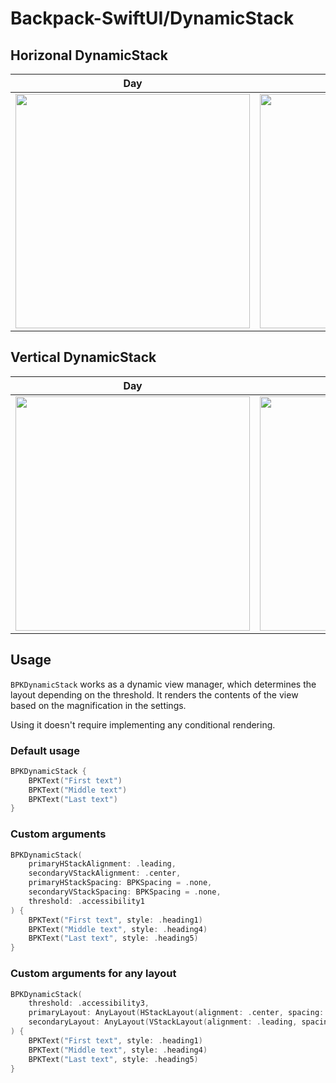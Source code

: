 # Backpack-SwiftUI/DynamicStack

## Horizonal DynamicStack

| Day | Night |
| --- | --- |
| <img src="https://github.com/user-attachments/assets/05b0a2fb-eaaf-4add-a7f9-08f61385a7a9" alt="" width="375" /> | <img src="https://github.com/user-attachments/assets/8cfa9336-fcd4-4412-a6de-79f37b453043" alt="" width="375" /> |

## Vertical DynamicStack

| Day | Night |
| --- | --- |
| <img src="https://github.com/user-attachments/assets/b9efd415-5739-433d-8f09-b51396cf87ef" alt="" width="375" /> | <img src="https://github.com/user-attachments/assets/77201543-2883-49be-8a58-1ad69ab447ff" alt="" width="375" /> |

## Usage

`BPKDynamicStack` works as a dynamic view manager, which determines the layout depending on the threshold.
It renders the contents of the view based on the magnification in the settings.

Using it doesn't require implementing any conditional rendering.

### Default usage

```swift
BPKDynamicStack {
    BPKText("First text")
    BPKText("Middle text")
    BPKText("Last text")
}
```

### Custom arguments

```swift
BPKDynamicStack(
    primaryHStackAlignment: .leading,
    secondaryVStackAlignment: .center,
    primaryHStackSpacing: BPKSpacing = .none,
    secondaryVStackSpacing: BPKSpacing = .none,
    threshold: .accessibility1
) {
    BPKText("First text", style: .heading1)
    BPKText("Middle text", style: .heading4)
    BPKText("Last text", style: .heading5)
}
```

### Custom arguments for any layout

```swift
BPKDynamicStack(
    threshold: .accessibility3,
    primaryLayout: AnyLayout(HStackLayout(alignment: .center, spacing: .md)),
    secondaryLayout: AnyLayout(VStackLayout(alignment: .leading, spacing: .md))
) {
    BPKText("First text", style: .heading1)
    BPKText("Middle text", style: .heading4)
    BPKText("Last text", style: .heading5)
}
```
